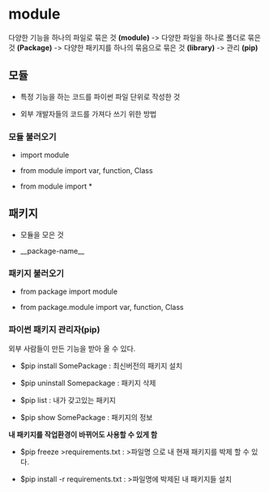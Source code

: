 # module

다양한 기능을 하나의 파일로 묶은 것 **(module)** -> 다양한 파일을 하나로 폴더로 묶은 것 **(Package)** -> 다양한 패키지를 하나의 묶음으로 묶은 것 **(library)** -> 관리 **(pip)**

## **모듈**

- 특정 기능을 하는 코드를 파이썬 파일 단위로 작성한 것

- 외부 개발자들의 코드를 가져다 쓰기 위한 방법

### 모듈 불러오기

- import module

- from module import var, function, Class

- from module import *

## **패키지**

- 모듈을 모은 것

- \_\_package-name\__

### 패키지 불러오기

- from package import module

- from package.module import var, function, Class

### 파이썬 패키지 관리자(pip)

외부 사람들이 만든 기능을 받아 올 수 있다.

- $pip install SomePackage : 최신버전의 패키지 설치

- $pip uninstall Somepackage : 패키지 삭제

- $pip list : 내가 갖고있는 패키지

- $pip show SomePackage : 패키지의 정보

**내 패키지를 작업환경이 바뀌어도 사용할 수 있게 함**

- $pip freeze >requirements.txt : >파일명 으로 내 현재 패키지를 박제 할 수 있다.

- $pip install -r requirements.txt : >파일명에 박제된 내 패키지들 설치
